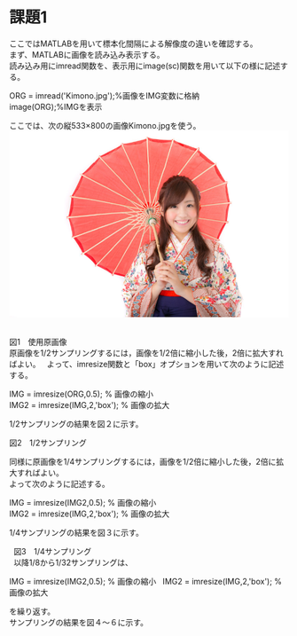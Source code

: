 # 課題1  
ここではMATLABを用いて標本化間隔による解像度の違いを確認する。  
まず、MATLABに画像を読み込み表示する。  
読み込み用にimread関数を、表示用にimage(sc)関数を用いて以下の様に記述する。  
  
ORG = imread('Kimono.jpg');%画像をIMG変数に格納  
image(ORG);%IMGを表示  
  
ここでは、次の縦533×800の画像Kimono.jpgを使う。  
![写真](https://github.com/15ec097HaraTakuya/Kadai/blob/master/Kimono.jpg)  
  
図1　使用原画像  
原画像を1/2サンプリングするには，画像を1/2倍に縮小した後，2倍に拡大すればよい。  
よって、imresize関数と「box」オプションを用いて次のように記述する。  
  
IMG = imresize(ORG,0.5); % 画像の縮小  
IMG2 = imresize(IMG,2,'box'); % 画像の拡大  
  
1/2サンプリングの結果を図２に示す。  

図2　1/2サンプリング  
  
同様に原画像を1/4サンプリングするには，画像を1/2倍に縮小した後，2倍に拡大すればよい。  
よって次のように記述する。  　
  
IMG = imresize(IMG2,0.5); % 画像の縮小  
IMG2 = imresize(IMG,2,'box'); % 画像の拡大  
  
1/4サンプリングの結果を図３に示す。  


  
図3　1/4サンプリング  
  
以降1/8から1/32サンプリングは、  
  
IMG = imresize(IMG2,0.5); % 画像の縮小  
IMG2 = imresize(IMG,2,'box'); % 画像の拡大  
  
を繰り返す。  
サンプリングの結果を図４～６に示す。
